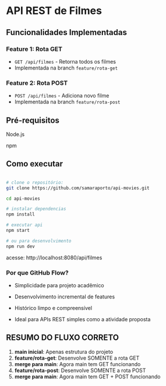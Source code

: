 # API REST de Filmes

## Funcionalidades Implementadas

### Feature 1: Rota GET
- `GET /api/filmes` - Retorna todos os filmes
- Implementada na branch `feature/rota-get`

### Feature 2: Rota POST  
- `POST /api/filmes` - Adiciona novo filme
- Implementada na branch `feature/rota-post`

## Pré-requisitos
Node.js

npm

## Como executar


```bash

# clone o repositório:
git clone https://github.com/samaraporto/api-movies.git

cd api-movies

# instalar dependencias
npm install

# executar api
npm start

# ou para desenvolvimento
npm run dev
```

acesse: http://localhost:8080/api/filmes


### Por que GitHub Flow?

* Simplicidade para projeto acadêmico

* Desenvolvimento incremental de features

* Histórico limpo e compreensível

* Ideal para APIs REST simples como a atividade proposta

## RESUMO DO FLUXO CORRETO

1. **main inicial**: Apenas estrutura do projeto
2. **feature/rota-get**: Desenvolve SOMENTE a rota GET  
3. **merge para main**: Agora main tem GET funcionando
4. **feature/rota-post**: Desenvolve SOMENTE a rota POST
5. **merge para main**: Agora main tem GET + POST funcionando
